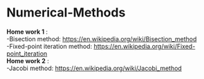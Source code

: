 # Numerical-Methods

**Home work 1** : <br/>
  -Bisection method: https://en.wikipedia.org/wiki/Bisection_method<br/>
  -Fixed-point iteration method: https://en.wikipedia.org/wiki/Fixed-point_iteration<br/>
**Home work 2** : <br/>
  -Jacobi method: https://en.wikipedia.org/wiki/Jacobi_method<br/>
  
